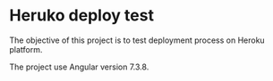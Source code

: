 # Heruko deploy test

The objective of this project is to test deployment process on Heroku platform.

The project use Angular version 7.3.8.
